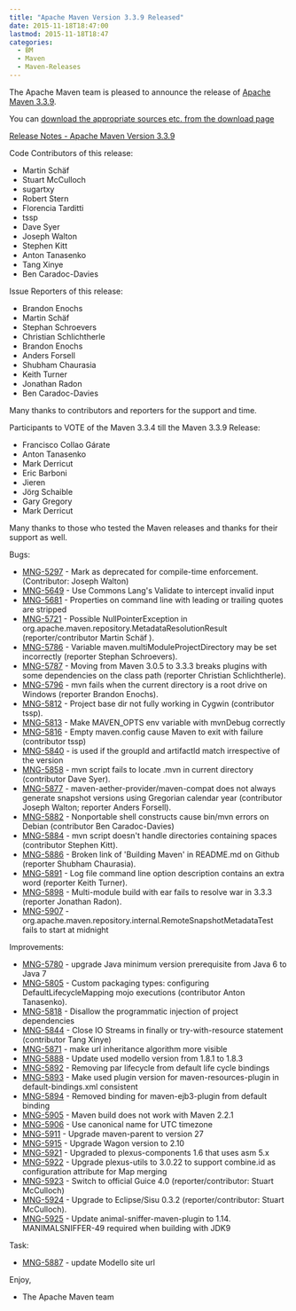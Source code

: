 ```yaml
---
title: "Apache Maven Version 3.3.9 Released"
date: 2015-11-18T18:47:00
lastmod: 2015-11-18T18:47
categories:
  - BM
  - Maven
  - Maven-Releases
---
```

The Apache Maven team is pleased to announce the release of 
[Apache Maven 3.3.9](http://maven.apache.org/).

You can [download the appropriate sources etc. from the download page](http://maven.apache.org/download.cgi)

[Release Notes - Apache Maven Version 3.3.9](https://issues.apache.org/jira/secure/ReleaseNote.jspa?projectId=12316922&version=12333074)

Code Contributors of this release:

 * Martin Schäf
 * Stuart McCulloch
 * sugartxy
 * Robert Stern 
 * Florencia Tarditti 
 * tssp
 * Dave Syer
 * Joseph Walton
 * Stephen Kitt
 * Anton Tanasenko
 * Tang Xinye
 * Ben Caradoc-Davies

Issue Reporters of this release:

 * Brandon Enochs
 * Martin Schäf
 * Stephan Schroevers
 * Christian Schlichtherle
 * Brandon Enochs
 * Anders Forsell
 * Shubham Chaurasia
 * Keith Turner
 * Jonathan Radon
 * Ben Caradoc-Davies

Many thanks to contributors and reporters for the support and time.

Participants to VOTE of the Maven 3.3.4 till the Maven 3.3.9 Release:

 * Francisco Collao Gárate
 * Anton Tanasenko
 * Mark Derricut
 * Eric Barboni
 * Jieren
 * Jörg Schaible
 * Gary Gregory
 * Mark Derricut

Many thanks to those who tested the Maven releases 
and thanks for their support as well.


Bugs:

 * [MNG-5297](https://issues.apache.org/jira/browse/MNG-5297) -  Mark <prerequisites> as deprecated for compile-time enforcement. (Contributor: Joseph Walton)
 * [MNG-5649](https://issues.apache.org/jira/browse/MNG-5649) -  Use Commons Lang's Validate to intercept invalid input
 * [MNG-5681](https://issues.apache.org/jira/browse/MNG-5681) -  Properties on command line with leading or trailing quotes are stripped
 * [MNG-5721](https://issues.apache.org/jira/browse/MNG-5721) -  Possible NullPointerException in org.apache.maven.repository.MetadataResolutionResult (reporter/contributor Martin Schäf ).
 * [MNG-5786](https://issues.apache.org/jira/browse/MNG-5786) -  Variable maven.multiModuleProjectDirectory may be set incorrectly (reporter Stephan Schroevers).
 * [MNG-5787](https://issues.apache.org/jira/browse/MNG-5787) -  Moving from Maven 3.0.5 to 3.3.3 breaks plugins with some dependencies on the class path (reporter Christian Schlichtherle).
 * [MNG-5796](https://issues.apache.org/jira/browse/MNG-5796) -  mvn fails when the current directory is a root drive on Windows (reporter Brandon Enochs).
 * [MNG-5812](https://issues.apache.org/jira/browse/MNG-5812) -  Project base dir not fully working in Cygwin (contributor tssp).
 * [MNG-5813](https://issues.apache.org/jira/browse/MNG-5813) -  Make MAVEN_OPTS env variable with mvnDebug correctly
 * [MNG-5816](https://issues.apache.org/jira/browse/MNG-5816) -  Empty maven.config cause Maven to exit with failure (contributor tssp)
 * [MNG-5840](https://issues.apache.org/jira/browse/MNG-5840) -  <relativePath> is used if the groupId and artifactId match irrespective of the version
 * [MNG-5858](https://issues.apache.org/jira/browse/MNG-5858) -  mvn script fails to locate .mvn in current directory (contributor Dave Syer).
 * [MNG-5877](https://issues.apache.org/jira/browse/MNG-5877) -  maven-aether-provider/maven-compat does not always generate snapshot versions using Gregorian calendar year (contributor Joseph Walton; reporter Anders Forsell).
 * [MNG-5882](https://issues.apache.org/jira/browse/MNG-5882) -  Nonportable shell constructs cause bin/mvn errors on Debian (contributor Ben Caradoc-Davies)
 * [MNG-5884](https://issues.apache.org/jira/browse/MNG-5884) -  mvn script doesn't handle directories containing spaces (contributor Stephen Kitt).
 * [MNG-5886](https://issues.apache.org/jira/browse/MNG-5886) -  Broken link of 'Building Maven' in README.md on Github (reporter Shubham Chaurasia).
 * [MNG-5891](https://issues.apache.org/jira/browse/MNG-5891) -  Log file command line option description contains an extra word (reporter Keith Turner).
 * [MNG-5898](https://issues.apache.org/jira/browse/MNG-5898) -  Multi-module build with ear fails to resolve war in 3.3.3 (reporter Jonathan Radon).
 * [MNG-5907](https://issues.apache.org/jira/browse/MNG-5907) -  org.apache.maven.repository.internal.RemoteSnapshotMetadataTest fails to start at midnight

Improvements:

 * [MNG-5780](https://issues.apache.org/jira/browse/MNG-5780) -  upgrade Java minimum version prerequisite from Java 6 to Java 7
 * [MNG-5805](https://issues.apache.org/jira/browse/MNG-5805) -  Custom packaging types: configuring DefaultLifecycleMapping mojo executions (contributor Anton Tanasenko).
 * [MNG-5818](https://issues.apache.org/jira/browse/MNG-5818) -  Disallow the programmatic injection of project dependencies
 * [MNG-5844](https://issues.apache.org/jira/browse/MNG-5844) -  Close IO Streams in finally or try-with-resource statement (contributor Tang Xinye)
 * [MNG-5871](https://issues.apache.org/jira/browse/MNG-5871) -  make url inheritance algorithm more visible
 * [MNG-5888](https://issues.apache.org/jira/browse/MNG-5888) -  Update used modello version from 1.8.1 to 1.8.3
 * [MNG-5892](https://issues.apache.org/jira/browse/MNG-5892) -  Removing par lifecycle from default life cycle bindings
 * [MNG-5893](https://issues.apache.org/jira/browse/MNG-5893) -  Make used plugin version for maven-resources-plugin in default-bindings.xml consistent
 * [MNG-5894](https://issues.apache.org/jira/browse/MNG-5894) -  Removed binding for maven-ejb3-plugin from default binding
 * [MNG-5905](https://issues.apache.org/jira/browse/MNG-5905) -  Maven build does not work with Maven 2.2.1
 * [MNG-5906](https://issues.apache.org/jira/browse/MNG-5906) -  Use canonical name for UTC timezone
 * [MNG-5911](https://issues.apache.org/jira/browse/MNG-5911) -  Upgrade maven-parent to version 27
 * [MNG-5915](https://issues.apache.org/jira/browse/MNG-5915) -  Upgrade Wagon version to 2.10
 * [MNG-5921](https://issues.apache.org/jira/browse/MNG-5921) - Upgraded to plexus-components 1.6 that uses asm 5.x
 * [MNG-5922](https://issues.apache.org/jira/browse/MNG-5922) -  Upgrade plexus-utils to 3.0.22 to support combine.id as configuration attribute for Map merging
 * [MNG-5923](https://issues.apache.org/jira/browse/MNG-5923) -  Switch to official Guice 4.0 (reporter/contributor: Stuart McCulloch)
 * [MNG-5924](https://issues.apache.org/jira/browse/MNG-5924) -  Upgrade to Eclipse/Sisu 0.3.2 (reporter/contributor: Stuart McCulloch).
 * [MNG-5925](https://issues.apache.org/jira/browse/MNG-5925) -  Update animal-sniffer-maven-plugin to 1.14. MANIMALSNIFFER-49 required when building with JDK9

Task:

 * [MNG-5887](https://issues.apache.org/jira/browse/MNG-5887) -  update Modello site url


Enjoy,

- The Apache Maven team

